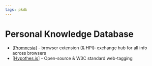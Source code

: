 ```yaml
---
tags: pkdb
---
```

# Personal Knowledge Database

- [[Promnesia]] - browser extension (& HPI): exchange hub for all info across browsers
- [[Hypothes.is]] - Open-source & W3C standard web-tagging

[//begin]: # "Autogenerated link references for markdown compatibility"
[Promnesia]: promnesia.md "Promensia & HPI"
[Hypothes.is]: hypothesis.md "Hypothes.is"
[//end]: # "Autogenerated link references"